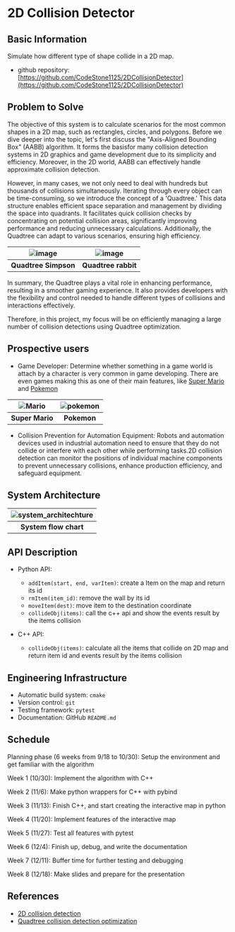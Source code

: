 # 2D Collision Detector


## Basic Information

Simulate how different type of shape collide in a 2D map.

* github repository: [https://github.com/CodeStone1125/2DCollisionDetector](https://github.com/CodeStone1125/2DCollisionDetector)

## Problem to Solve

The objective of this system is to calculate scenarios for the most common shapes in
a 2D map, such as rectangles, circles, and polygons. Before we dive deeper into the 
topic, let's first discuss the "Axis-Aligned Bounding Box" (AABB) algorithm. It forms
the basisfor many collision detection systems in 2D graphics and game development due
to its simplicity and efficiency. Moreover, in the 2D world, AABB can effectively handle 
approximate collision detection.

However, in many cases, we not only need to deal with hundreds but thousands of collisions
simultaneously. Iterating through every object can be time-consuming, so we introduce the 
concept of a 'Quadtree.' This data structure enables efficient space separation and management
by dividing the space into quadrants. It facilitates quick collision checks by concentrating 
on potential collision areas, significantly improving performance and reducing unnecessary
calculations. Additionally, the Quadtree can adapt to various scenarios, ensuring high efficiency.

| ![image](https://github.com/CodeStone1125/nsdhw_23au/assets/72511296/75069f10-594b-40b4-8407-5b047b39980c) | ![image](https://github.com/CodeStone1125/nsdhw_23au/assets/72511296/74d93574-06db-40ad-88f3-a2e1fdcbcd5b) |
|:-----------------------------------:|:-----------------------------------:|
| **Quadtree Simpson** |**Quadtree rabbit**|

In summary, the Quadtree plays a vital role in enhancing performance, resulting in a 
smoother gaming experience. It also provides developers with the flexibility and control
needed to handle different types of collisions and interactions effectively.

Therefore, in this project, my focus will be on efficiently managing a large number of 
collision detections using Quadtree optimization.

## Prospective users

* Game Developer: Determine whether something in a game world is attach by a character is very
  common in game developing. There are even games making this as one of their main features, like
  [Super Mario](https://zh.wikipedia.org/zh-tw/%E8%B6%85%E7%BA%A7%E9%A9%AC%E5%8A%9B%E6%AC%A7%E7%B3%BB%E5%88%97)
  and [Pokemon](https://zh.wikipedia.org/wiki/%E5%AE%9D%E5%8F%AF%E6%A2%A6%E7%B3%BB%E5%88%97#%E9%81%8A%E6%88%B2)

| ![Mario](https://github.com/CodeStone1125/nsdhw_23au/assets/72511296/6cc86227-9b61-4cf0-9512-57dde95d2282) | ![pokemon](https://github.com/CodeStone1125/nsdhw_23au/assets/72511296/4b122746-9e38-4540-8df4-942cec57d56d) |
|:-----------------------------------:|:-----------------------------------:|
| **Super Mario** |**Pokemon**|



* Collision Prevention for Automation Equipment: Robots and automation devices used in industrial
   automation need to ensure that they do not collide or interfere with each other while
   performing tasks.2D collision detection can monitor the positions of individual machine
   components to prevent unnecessary collisions, enhance production efficiency, and safeguard equipment.

## System Architecture




| ![system_architechture](https://github.com/CodeStone1125/nsdhw_23au/assets/72511296/a1b2b43a-7a16-47a2-9ca2-afd4858d5c79) |
|:-----------------------------------:|
| **System flow chart** |

## API Description

* Python API:
  * `addItem(start, end, varItem)`: create a Item on the map and return its id
  * `rmItem(item_id)`: remove the wall by its id
  * `moveItem(dest)`: move item to the destination coordinate
  * `collideObj(items)`: call the c++ api and show the events result by the items collision

* C++ API:
  * `collideObj(items)`: calculate all the items that collide on 2D map and return item id
     and events result by the items collision

## Engineering Infrastructure

* Automatic build system: `cmake`
* Version control: `git`
* Testing framework: `pytest`
* Documentation: GitHub `README.md`

## Schedule

Planning phase (6 weeks from 9/18 to 10/30): Setup the environment and get familiar with the algorithm

Week 1 (10/30): Implement the algorithm with C++

Week 2 (11/6): Make python wrappers for C++ with pybind

Week 3 (11/13): Finish C++, and start creating the interactive map in python

Week 4 (11/20): Implement features of the interactive map

Week 5 (11/27): Test all features with pytest

Week 6 (12/4): Finish up, debug, and write the documentation

Week 7 (12/11): Buffer time for further testing and debugging

Week 8 (12/18): Make slides and prepare for the presentation

## References

* [2D collision detection](https://developer.mozilla.org/en-US/docs/Games/Techniques/2D_collision_detection)
* [Quadtree collision detection optimization](https://davidhsu666.com/archives/quadtree_in_2d/#7-%E7%B8%BD%E7%B5%90)
